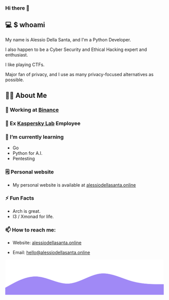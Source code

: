 ### Hi there 👋

## 💻 $ whoami

My name is Alessio Della Santa, and I'm a Python Developer.

I also happen to be a Cyber Security and Ethical Hacking expert and enthusiast.

I like playing CTFs.

Major fan of privacy, and I use as many privacy-focused alternatives as possible.

## :man_technologist: About Me

### 💼 Working at [Binance](https://www.binance.com/)

### :telescope: Ex [Kaspersky Lab](https://www.kaspersky.com/) Employee

### :seedling: I’m currently learning

- Go
- Python for A.I.
- Pentesting

### :spiral_notepad: Personal website

- My personal website is available at [alessiodellasanta.online](https://alessiodellasanta.online)

### :zap: Fun Facts

- Arch is great. 
- I3 / Xmonad for life.

### :mailbox: How to reach me:

- Website: [alessiodellasanta.online](https://alessiodellasanta.online)

- Email: [hello@alessiodellasanta.online](mailto:hello@alessiodellasanta.online)


<img src="https://raw.githubusercontent.com/alessio-ds/alessio-ds/main/images/wave.svg" >
